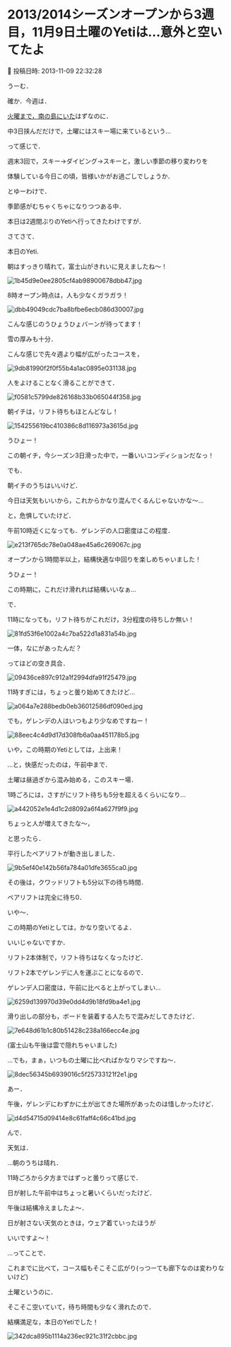 # 2013/2014シーズンオープンから3週目，11月9日土曜のYetiは…意外と空いてたよ

📅 投稿日時: 2013-11-09 22:32:28

うーむ．


確か．今週は．


[火曜まで，南の島にいた](e4543948249d8bebd229ff0fe4dee55d6.md)はずなのに．


中3日挟んだだけで，土曜にはスキー場に来ているという…





って感じで．


週末3回で，スキー→ダイビング→スキーと，激しい季節の移り変わりを


体験している今日この頃，皆様いかがお過ごしでしょうか．





とゆーわけで．


季節感がむちゃくちゃになりつつある中．


本日は2週間ぶりのYetiへ行ってきたわけですが．





さてさて．


本日のYeti.


朝はすっきり晴れて，富士山がきれいに見えましたね～！




![1b45d9e0ee2805cf4ab98900678dbb47.jpg](images/1b45d9e0ee2805cf4ab98900678dbb47.jpg)




8時オープン時点は，人も少なくガラガラ！




![dbb49049cdc7ba8bfbe6ecb086d30007.jpg](images/dbb49049cdc7ba8bfbe6ecb086d30007.jpg)




こんな感じのうひょうひょバーンが待ってます！





雪の厚みも十分．


こんな感じで先々週より幅が広がったコースを，




![9db81990f2f0f55b4a1ac0895e031138.jpg](images/9db81990f2f0f55b4a1ac0895e031138.jpg)




人をよけることなく滑ることができて．




![f0581c5799de826168b33b065044f358.jpg](images/f0581c5799de826168b33b065044f358.jpg)




朝イチは，リフト待ちもほとんどなし！




![154255619bc410386c8d116973a3615d.jpg](images/154255619bc410386c8d116973a3615d.jpg)




うひょー！


この朝イチ，今シーズン3日滑った中で，一番いいコンディションだなっ！





でも．


朝イチのうちはいいけど．


今日は天気もいいから，これからかなり混んでくるんじゃないかな～…


と，危惧していたけど．


午前10時近くになっても．ゲレンデの人口密度はこの程度．




![e213f765dc78e0a048ae45a6c269067c.jpg](images/e213f765dc78e0a048ae45a6c269067c.jpg)




オープンから1時間半以上，結構快適な中回りを楽しめちゃいました！


うひょー！


この時期に，これだけ滑れれば結構いいなぁ…





で．


11時になっても，リフト待ちがこれだけ，3分程度の待ちしか無い！




![81fd53f6e1002a4c7ba522d1a831a54b.jpg](images/81fd53f6e1002a4c7ba522d1a831a54b.jpg)




一体，なにがあったんだ？


ってほどの空き具合．




![09436ce897c912a1f2994dfa91f25479.jpg](images/09436ce897c912a1f2994dfa91f25479.jpg)







11時すぎには，ちょっと曇り始めてきたけど…




![a064a7e288bedb0eb36012586df090ed.jpg](images/a064a7e288bedb0eb36012586df090ed.jpg)




でも，ゲレンデの人はいつもより少なめですねー！




![88eec4c4d9d17d308fb6a0aa451178b5.jpg](images/88eec4c4d9d17d308fb6a0aa451178b5.jpg)




いや，この時期のYetiとしては，上出来！





…と，快感だったのは，午前中まで．


土曜は昼過ぎから混み始める，このスキー場．


1時ごろには，さすがにリフト待ちも5分を超えるくらいになり…




![a442052e1e4d1c2d8092a6f4a627f9f9.jpg](images/a442052e1e4d1c2d8092a6f4a627f9f9.jpg)




ちょっと人が増えてきたな～，


と思ったら．


平行したペアリフトが動き出しました．




![9b5ef40e142b56fa784a01dfe3655ca0.jpg](images/9b5ef40e142b56fa784a01dfe3655ca0.jpg)




その後は，クワッドリフトも5分以下の待ち時間．


ペアリフトは完全に待ち0．


いや～．


この時期のYetiとしては，かなり空いてるよ．


いいじゃないですか．





リフト2本体制で，リフト待ちはなくなったけど．


リフト2本でゲレンデに人を運ぶことになるので．


ゲレンデ人口密度は，午前に比べると上がってしまい…




![6259d139970d39e0dd4d9b18fd9ba4e1.jpg](images/6259d139970d39e0dd4d9b18fd9ba4e1.jpg)




滑り出しの部分も，ボードを装着する人たちで混みだしてきたけど．




![7e648d61b1c80b51428c238a166ecc4e.jpg](images/7e648d61b1c80b51428c238a166ecc4e.jpg)




(富士山も午後は雲で隠れちゃいました)


…でも，まぁ，いつもの土曜に比べればかなりマシですね～．




![8dec56345b6939016c5f25733121f2e1.jpg](images/8dec56345b6939016c5f25733121f2e1.jpg)




あー．


午後，ゲレンデにわずかに土が出てきた場所があったのは惜しかったけど．




![d4d54715d09414e8c61faff4c66c41bd.jpg](images/d4d54715d09414e8c61faff4c66c41bd.jpg)







んで．


天気は．


…朝のうちは晴れ．


11時ごろから夕方まではずっと曇りって感じで．


日が射した午前中はちょっと暑いくらいだったけど．


午後は結構冷えましたよ～．


日が射さない天気のときは，ウェア着ていったほうが


いいですよ～！





…ってことで．


これまでに比べて，コース幅もそこそこ広がり(っつーても廊下なのは変わりないけど)


土曜というのに．


そこそこ空いていて，待ち時間も少なく滑れたので．


結構満足な，本日のYetiでした！




![342dca895b1114a236ec921c31f2cbbc.jpg](images/342dca895b1114a236ec921c31f2cbbc.jpg)
